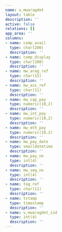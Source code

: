 ```yaml
---
name: u_mwaragdet
layout: table
description: ''
active: false
relations: []
app_area: ''
columns:
- name: comp_avail
  type: char(200)
  description: ''
- name: comp_display
  type: char(200)
  description: ''
- name: mw_arag_ref
  type: char(15)
  description: ''
- name: mw_ass_ref
  type: char(11)
  description: ''
- name: mw_cap_pay
  type: numeric(10,2)
  description: ''
- name: mw_int_pay
  type: numeric(10,2)
  description: ''
- name: mw_mth_pay
  type: numeric(10,2)
  description: ''
- name: mw_pay_date
  type: smalldatetime
  description: ''
- name: mw_pay_no
  type: int(4)
  description: ''
- name: mw_seq_no
  type: int(4)
  description: ''
- name: tag_ref
  type: char(11)
  description: ''
- name: tstamp
  type: timestamp
  description: ''
- name: u_mwaragdet_sid
  type: int(4)
  description: ''
---
```


